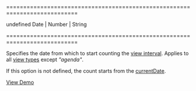 <!--**
/*-------------------------------------------
    Auto-generated file. Do not modify.
-------------------------------------------

**-->
===========================================================================
<!--default-->undefined<!--/default-->
<!--type-->Date | Number | String<!--/type-->
===========================================================================

<!--shortDescription-->
Specifies the date from which to start counting the [view interval](/Documentation/ApiReference/UI_Widgets/dxScheduler/Configuration/views/#intervalCount). Applies to all [view types](/Documentation/ApiReference/UI_Widgets/dxScheduler/Configuration/views/#type) except *"agenda"*.
<!--/shortDescription-->

<!--fullDescription-->
If this option is not defined, the count starts from the [currentDate](/Documentation/ApiReference/UI_Widgets/dxScheduler/Configuration/#currentView). 

<a href="https://js.devexpress.com/Demos/WidgetsGallery/Demo/Scheduler/IncreasedViewDuration/jQuery/Light/" class="button orange small fix-width-155" style="margin-right:5px;" target="_blank">View Demo</a>
<!--/fullDescription-->
